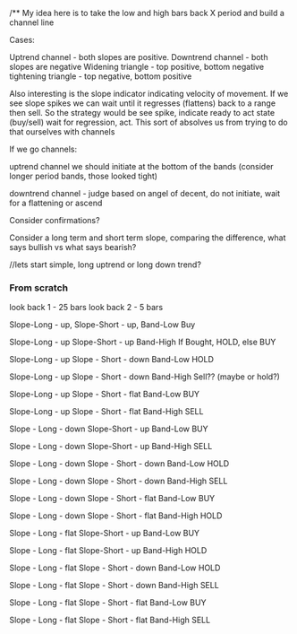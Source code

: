 /**
 My idea here is to take the low and high bars back X period and build a channel line

 Cases:

 Uptrend channel - both slopes are positive.
 Downtrend channel - both slopes are negative
 Widening triangle - top positive, bottom negative
 tightening triangle - top negative, bottom positive


 Also interesting is the slope indicator indicating velocity of movement. If we see slope spikes we can wait
 until it regresses (flattens) back to a range then sell. So the strategy would be see spike, indicate ready to
 act state (buy/sell) wait for regression, act. This sort of absolves us from trying to do that ourselves with
 channels


 If we go channels:

 uptrend channel we should initiate at the bottom of the bands (consider longer period bands, those looked tight)

 downtrend channel - judge based on angel of decent, do not initiate, wait for a flattening or ascend



 Consider confirmations?

 Consider a long term and short term slope, comparing the difference, what says bullish vs what says bearish?


 //lets start simple, long uptrend or long down trend?
 
 
 
 ### From scratch
 look back 1 - 25 bars
 look back 2 - 5 bars

Slope-Long - up, Slope-Short - up, Band-Low
    Buy

Slope-Long - up Slope-Short - up Band-High
    If Bought, HOLD, else BUY

Slope-Long - up Slope - Short - down Band-Low
    HOLD

Slope-Long - up Slope - Short - down Band-High
    Sell?? (maybe or hold?)

Slope-Long - up Slope - Short - flat Band-Low
    BUY


Slope-Long - up Slope - Short - flat Band-High
    SELL
    

Slope - Long - down Slope-Short - up Band-Low
    BUY

Slope - Long - down Slope-Short - up Band-High
    SELL
    
Slope - Long - down Slope - Short - down Band-Low
    HOLD 
    
Slope - Long - down Slope - Short - down Band-High
    SELL
    
Slope - Long - down Slope - Short - flat Band-Low
    BUY
    
Slope - Long - down Slope - Short - flat Band-High
    HOLD

Slope - Long - flat Slope-Short - up Band-Low
    BUY
    
Slope - Long - flat Slope-Short - up Band-High
    HOLD

Slope - Long - flat Slope - Short - down Band-Low
    HOLD
    
Slope - Long - flat Slope - Short - down Band-High
    SELL
    
Slope - Long - flat Slope - Short - flat Band-Low
    BUY
    
Slope - Long - flat Slope - Short - flat Band-High
    SELL